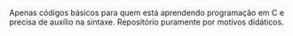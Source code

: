 Apenas códigos básicos para quem está aprendendo programação em C e precisa de auxílio na sintaxe.
Repositório puramente por motívos didáticos.
